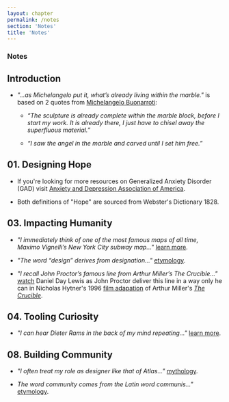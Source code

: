 ```yaml
---
layout: chapter
permalink: /notes
section: 'Notes'
title: 'Notes'
---
```


### Notes

## Introduction

- *"...as Michelangelo put it, what’s already living within the marble."* is based on 2 quotes from <a href="https://en.wikipedia.org/wiki/Michelangelo" class="note-highlight">Michelangelo Buonarroti</a>:

	- *“The sculpture is already complete within the marble block, before I start my work. It is already there, I just have to chisel away the superfluous material.”*

	- *“I saw the angel in the marble and carved until I set him free.”*

## 01. Designing Hope

- If you're looking for more resources on Generalized Anxiety Disorder (GAD) visit <a href="https://www.adaa.org" class="note-highlight">Anxiety and Depression Association of America</a>.

- Both definitions of "Hope" are sourced from Webster's Dictionary 1828.

## 03. Impacting Humanity

- *"I immediately think of one of the most famous maps of all time, Maximo Vignelli’s New York City subway map..."* <a href="https://en.wikipedia.org/wiki/Massimo_Vignelli" class="note-highlight">learn more</a>.

- *"The word “design” derives from designation..."* <a href="https://www.merriam-webster.com/dictionary/design" class="note-highlight">etymology</a>.

- *"I recall John Proctor’s famous line from Arthur Miller’s The Crucible..."* <a href="https://www.youtube.com/watch?v=K19FtgBlz2A" class="note-highlight">watch</a> Daniel Day Lewis as John Proctor deliver this line in a way only he can in Nicholas Hytner's 1996 <a href="https://www.imdb.com/title/tt0115988/" class="note-highlight">film adapation</a> of Arthur Miller's <a href="https://en.wikipedia.org/wiki/The_Crucible" class="note-highlight">*The Crucible*</a>.

## 04. Tooling Curiosity

- *"I can hear Dieter Rams in the back of my mind repeating..."* <a href="https://en.wikipedia.org/wiki/Dieter_Rams" class="note-highlight">learn more</a>.

## 08. Building Community

- *"I often treat my role as designer like that of Atlas..."* <a href="https://en.wikipedia.org/wiki/Atlas_(mythology)" class="note-highlight">mythology</a>.

- *The word community comes from the Latin word communis..."* <a href="https://www.merriam-webster.com/dictionary/community" class="note-highlight">etymology</a>.
